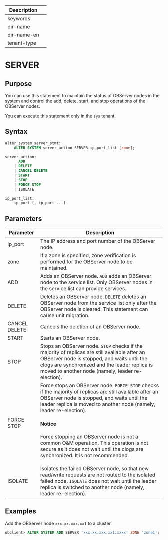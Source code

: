 | Description   |                 |
|---------------|-----------------|
| keywords      |                 |
| dir-name      |                 |
| dir-name-en   |                 |
| tenant-type   |                 |

# SERVER

## Purpose

You can use this statement to maintain the status of OBServer nodes in the system and control the add, delete, start, and stop operations of the OBServer nodes.

You can execute this statement only in the `sys` tenant.

## Syntax

```sql
alter_system_server_stmt:
    ALTER SYSTEM server_action SERVER ip_port_list [zone];

server_action:
      ADD
    | DELETE
    | CANCEL DELETE
    | START
    | STOP
    | FORCE STOP
    | ISOLATE

ip_port_list:
    ip_port [, ip_port ...]
```

## Parameters

| **Parameter** | **Description** |
|---------------|----------------------|
| ip_port | The IP address and port number of the OBServer node.  |
| zone | If a zone is specified, zone verification is performed for the OBServer node to be maintained.  |
| ADD | Adds an OBServer node. `ADD` adds an OBServer node to the service list. Only OBServer nodes in the service list can provide services.  |
| DELETE | Deletes an OBServer node. `DELETE` deletes an OBServer node from the service list only after the OBServer node is cleared. This statement can cause unit migration.  |
| CANCEL DELETE | Cancels the deletion of an OBServer node.  |
| START | Starts an OBServer node.  |
| STOP | Stops an OBServer node. `STOP` checks if the majority of replicas are still available after an OBServer node is stopped, and waits until the clogs are synchronized and the leader replica is moved to another node (namely, leader re-election).  |
| FORCE STOP | Force stops an OBServer node. `FORCE STOP` checks if the majority of replicas are still available after an OBServer node is stopped, and waits until the leader replica is moved to another node (namely, leader re-election).  <main id="notice" type='notice'><h4>Notice</h4><p> Force stopping an OBServer node is not a common O&M operation. This operation is not secure as it does not wait until the clogs are synchronized. It is not recommended. </p></main> |
| ISOLATE | Isolates the failed OBServer node, so that new read/write requests are not routed to the isolated failed node. `ISOLATE` does not wait until the leader replica is switched to another node (namely, leader re-election).  |

## Examples

Add the OBServer node `xxx.xx.xxx.xx1` to a cluster.

```sql
obclient> ALTER SYSTEM ADD SERVER 'xxx.xx.xxx.xx1:xxxx' ZONE 'zone1';
```
